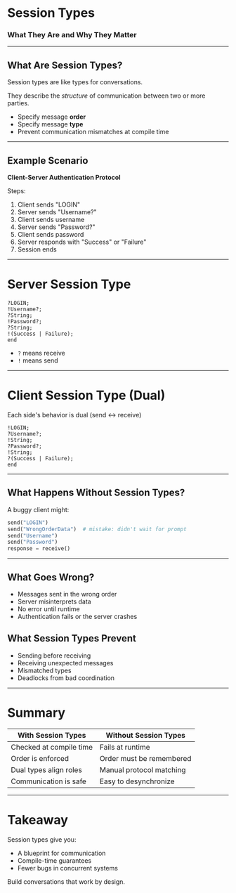 # Session Types  
### What They Are and Why They Matter

---

## What Are Session Types?

Session types are like types for conversations.

They describe the *structure* of communication between two or more parties.

- Specify message **order**
- Specify message **type**
- Prevent communication mismatches at compile time

---

## Example Scenario  
**Client-Server Authentication Protocol**

Steps:

1. Client sends "LOGIN"
2. Server sends "Username?"
3. Client sends username
4. Server sends "Password?"
5. Client sends password
6. Server responds with "Success" or "Failure"
7. Session ends

---

# Server Session Type

```
?LOGIN;
!Username?;
?String;
!Password?;
?String;
!(Success | Failure);
end
```


- `?` means receive
- `!` means send

---

# Client Session Type (Dual)

Each side's behavior is dual (send $\leftrightarrow$ receive)

```
!LOGIN;
?Username?;
!String;
?Password?;
!String;
?(Success | Failure);
end
```



---

## What Happens Without Session Types?

A buggy client might:

```python
send("LOGIN")
send("WrongOrderData")  # mistake: didn't wait for prompt
send("Username")
send("Password")
response = receive()
```

---

## What Goes Wrong?

- Messages sent in the wrong order
- Server misinterprets data
- No error until runtime
- Authentication fails or the server crashes

## What Session Types Prevent

- Sending before receiving
- Receiving unexpected messages
- Mismatched types
- Deadlocks from bad coordination

---

# Summary


| **With Session Types**    | **Without Session Types** |
|---------------------------|---------------------------|
| Checked at compile time   | Fails at runtime          |
| Order is enforced	        | Order must be remembered  |
| Dual types align roles    | Manual protocol matching  |
| Communication is safe	    | Easy to desynchronize     |

---

# Takeaway

Session types give you:

- A blueprint for communication
- Compile-time guarantees
- Fewer bugs in concurrent systems

Build conversations that work by design.
